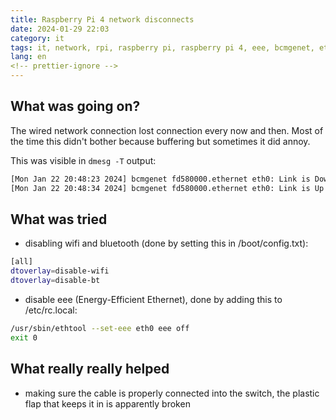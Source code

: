 ```yaml
---
title: Raspberry Pi 4 network disconnects
date: 2024-01-29 22:03
category: it
tags: it, network, rpi, raspberry pi, raspberry pi 4, eee, bcmgenet, eth0
lang: en
<!-- prettier-ignore -->
---
```


## What was going on?

The wired network connection lost connection every now and then. Most of the
time this didn't bother because buffering but sometimes it did annoy.

This was visible in `dmesg -T` output:

```bash
[Mon Jan 22 20:48:23 2024] bcmgenet fd580000.ethernet eth0: Link is Down
[Mon Jan 22 20:48:34 2024] bcmgenet fd580000.ethernet eth0: Link is Up - 1Gbps/Full - flow control rx/tx
```

## What was tried

- disabling wifi and bluetooth (done by setting this in /boot/config.txt):

```bash
[all]
dtoverlay=disable-wifi
dtoverlay=disable-bt
```

- disable eee (Energy-Efficient Ethernet), done by adding this to /etc/rc.local:

```bash
/usr/sbin/ethtool --set-eee eth0 eee off
exit 0
```

## What really really helped

- making sure the cable is properly connected into the switch, the plastic flap
  that keeps it in is apparently broken
